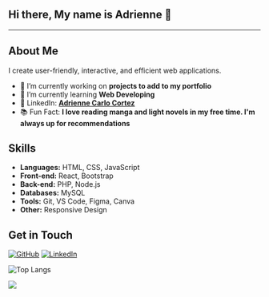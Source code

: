 Hi there, My name is Adrienne 👋 
---
---

## About Me
I create user-friendly, interactive, and efficient web applications.

- 🔭 I’m currently working on **projects to add to my portfolio**
- 🌱 I’m currently learning **Web Developing**
- 💼 LinkedIn: **[Adrienne Carlo Cortez](https://www.linkedin.com/in/adriennecarlocortez)**
- 📚 Fun Fact: **I love reading manga and light novels in my free time. I'm always up for recommendations**

## Skills
- **Languages:** HTML, CSS, JavaScript
- **Front-end:** React, Bootstrap
- **Back-end:** PHP, Node.js
- **Databases:** MySQL
- **Tools:** Git, VS Code, Figma, Canva
- **Other:** Responsive Design

## Get in Touch
[![GitHub](https://img.shields.io/badge/-GitHub-181717?style=flat-square&logo=github)](https://github.com/adriennecarlocortez)
[![LinkedIn](https://img.shields.io/badge/-LinkedIn-0077B5?style=flat-square&logo=linkedin)](https://www.linkedin.com/in/adriennecarlocortez)

<!--Most Used Languages-->
![Top Langs](https://github-readme-stats.vercel.app/api/top-langs/?username=adriennecarlocortez&layout=compact)

<!--Profile Views-->
![](https://komarev.com/ghpvc/?username=adriennecarlocortez&style=flat-square&label=PROFILE+VIEWS)


<!--
**adriennecarlocortez/adriennecarlocortez** is a ✨ _special_ ✨ repository because its `README.md` (this file) appears on your GitHub profile.

Here are some ideas to get you started:

- 🔭 I’m currently working on ...
- 🌱 I’m currently learning ...
- 👯 I’m looking to collaborate on ...
- 🤔 I’m looking for help with ...
- 💬 Ask me about ...
- 📫 How to reach me: ...
- 😄 Pronouns: ...
- ⚡ Fun fact: ...
-->

<!--Adrienne Github Stats-->
<!--
[![Adrienne's GitHub stats](https://github-readme-stats.vercel.app/api?username=adriennecarlocortez)](https://github.com/adriennecarlocortez/github-readme-stats)
-->

<!--
- 🌐 Website: [Your Portfolio Website](https://www.yourwebsite.com)
- 🐦 Twitter: [Your Twitter Handle](https://twitter.com/yourhandle)
-->
